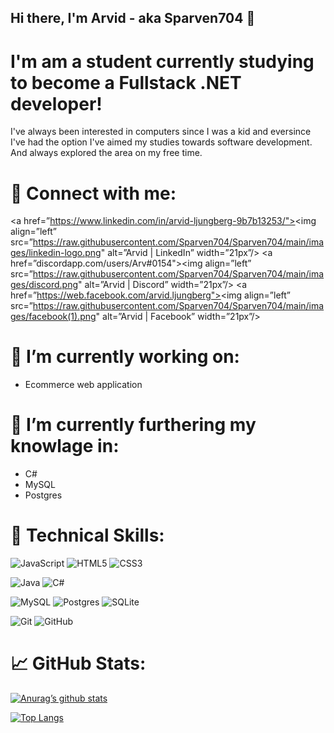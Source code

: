 ## Hi there, I'm Arvid - aka Sparven704 👋

# I'm am a student currently studying to become a Fullstack .NET developer!

I've always been interested in computers since I was a kid and eversince I've had the option I've aimed my studies towards software development. And always explored the area on my free time.

# 🤝 Connect with me: 
<a href=”https://www.linkedin.com/in/arvid-ljungberg-9b7b13253/"><img align=”left” src=”https://raw.githubusercontent.com/Sparven704/Sparven704/main/images/linkedin-logo.png" alt=”Arvid | LinkedIn” width=”21px”/></a> <a href=”discordapp.com/users/Arv#0154"><img align=”left” src=”https://raw.githubusercontent.com/Sparven704/Sparven704/main/images/discord.png" alt=”Arvid | Discord” width=”21px”/></a> <a href=”https://web.facebook.com/arvid.ljungberg"><img align=”left” src=”https://raw.githubusercontent.com/Sparven704/Sparven704/main/images/facebook(1).png" alt=”Arvid | Facebook” width=”21px”/></a>

# 🔭 I’m currently working on:
- Ecommerce web application

# 🌱 I’m currently furthering my knowlage in:
- C#
- MySQL
- Postgres

# 💼 Technical Skills:

![JavaScript](https://img.shields.io/badge/javascript-%23323330.svg?style=for-the-badge&logo=javascript&logoColor=%23F7DF1E) ![HTML5](https://img.shields.io/badge/html5-%23E34F26.svg?style=for-the-badge&logo=html5&logoColor=white) ![CSS3](https://img.shields.io/badge/css3-%231572B6.svg?style=for-the-badge&logo=css3&logoColor=white)

![Java](https://img.shields.io/badge/java-%23ED8B00.svg?style=for-the-badge&logo=java&logoColor=white) ![C#](https://img.shields.io/badge/c%23-%23239120.svg?style=for-the-badge&logo=c-sharp&logoColor=white)

![MySQL](https://img.shields.io/badge/mysql-%2300f.svg?style=for-the-badge&logo=mysql&logoColor=white) ![Postgres](https://img.shields.io/badge/postgres-%23316192.svg?style=for-the-badge&logo=postgresql&logoColor=white) ![SQLite](https://img.shields.io/badge/sqlite-%2307405e.svg?style=for-the-badge&logo=sqlite&logoColor=white)

![Git](https://img.shields.io/badge/git-%23F05033.svg?style=for-the-badge&logo=git&logoColor=white) ![GitHub](https://img.shields.io/badge/github-%23121011.svg?style=for-the-badge&logo=github&logoColor=white)

# 📈 GitHub Stats: 

[![Anurag’s github stats](https://github-readme-stats.vercel.app/api?username=Sparven704)](https://github.com/Sparven704)

[![Top Langs](https://github-readme-stats.vercel.app/api/top-langs/?username=Sparven704&layout=compact)](https://github.com/Sparven704)

